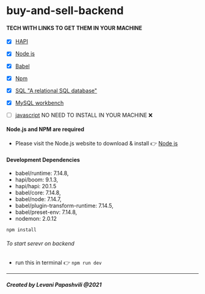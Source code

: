 # buy-and-sell-backend

#### TECH WITH LINKS TO GET THEM IN YOUR MACHINE 
-  [x] [HAPI](https://hapi.dev/)
-  [x] [Node js](https://nodejs.org/en/)
-  [x] [Babel](https://babeljs.io/docs/en/config-files)
-  [x] [Npm](https://www.npmjs.com/)
-  [x] [SQL "A relational SQL database"](https://dev.mysql.com/downloads/mysql/)
-  [x] [MySQL workbench](https://dev.mysql.com/downloads/workbench/)
-  [ ] [javascript](https://www.javascript.com/)  <straong>NO NEED TO INSTALL IN YOUR MACHINE :x:</straomg>


#### Node.js and NPM are required
- Please visit the Node.js website to download & install :point_right: [Node js](https://nodejs.org/en/)


#### Development Dependencies
   * babel/runtime: 7.14.8,
   * hapi/boom: 9.1.3,
   * hapi/hapi: 20.1.5
   * babel/core: 7.14.8,
   * babel/node: 7.14.7,
   * babel/plugin-transform-runtime: 7.14.5,
   * babel/preset-env: 7.14.8,
   * nodemon: 2.0.12
   ```
   npm install
   ```


###### To start serevr on backend
* run this in terminal :point_right: `npm run dev`
<hr/>

##### Created by Levani Papashvili @2021
